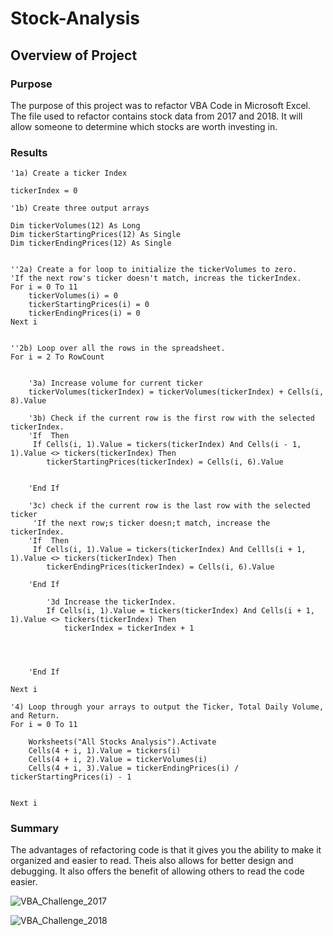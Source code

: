 # Stock-Analysis
## Overview of Project
### Purpose
The purpose of this project was to refactor VBA Code in Microsoft Excel. 
The file used to refactor contains stock data from 2017 and 2018. It will allow someone to determine which stocks are worth investing in.
### Results
    '1a) Create a ticker Index
    
    tickerIndex = 0

    '1b) Create three output arrays
    
    Dim tickerVolumes(12) As Long
    Dim tickerStartingPrices(12) As Single
    Dim tickerEndingPrices(12) As Single
    
    
    ''2a) Create a for loop to initialize the tickerVolumes to zero.
    'If the next row's ticker doesn't match, increas the tickerIndex.
    For i = 0 To 11
        tickerVolumes(i) = 0
        tickerStartingPrices(i) = 0
        tickerEndingPrices(i) = 0
    Next i
    
        
    ''2b) Loop over all the rows in the spreadsheet.
    For i = 2 To RowCount
    
        
        '3a) Increase volume for current ticker
        tickerVolumes(tickerIndex) = tickerVolumes(tickerIndex) + Cells(i, 8).Value
        
        '3b) Check if the current row is the first row with the selected tickerIndex.
        'If  Then
         If Cells(i, 1).Value = tickers(tickerIndex) And Cells(i - 1, 1).Value <> tickers(tickerIndex) Then
            tickerStartingPrices(tickerIndex) = Cells(i, 6).Value
            
            
        'End If
        
        '3c) check if the current row is the last row with the selected ticker
         'If the next row;s ticker doesn;t match, increase the tickerIndex.
        'If  Then
         If Cells(i, 1).Value = tickers(tickerIndex) And Cellls(i + 1, 1).Value <> tickers(tickerIndex) Then
            tickerEndingPrices(tickerIndex) = Cells(i, 6).Value
            
        'End If

            '3d Increase the tickerIndex.
            If Cells(i, 1).Value = tickers(tickerIndex) And Cells(i + 1, 1).Value <> tickers(tickerIndex) Then
                tickerIndex = tickerIndex + 1
                
                
                
            
        'End If
    
    Next i
    
    '4) Loop through your arrays to output the Ticker, Total Daily Volume, and Return.
    For i = 0 To 11
        
        Worksheets("All Stocks Analysis").Activate
        Cells(4 + i, 1).Value = tickers(i)
        Cells(4 + i, 2).Value = tickerVolumes(i)
        Cells(4 + i, 3).Value = tickerEndingPrices(i) / tickerStartingPrices(i) - 1
        
        
    Next i
### Summary
The advantages of refactoring code is that it gives you the ability to make it organized and easier to read. 
Theis also allows for better design and debugging. It also offers the benefit of allowing others to read the code easier. 




![VBA_Challenge_2017](https://user-images.githubusercontent.com/89110920/134790429-77a2ef91-ee62-401d-b182-a5941853288a.png)


![VBA_Challenge_2018](https://user-images.githubusercontent.com/89110920/134790430-a1a36c86-c98b-4349-b729-3aeb4b8e34a1.png)


